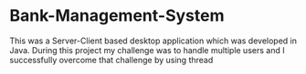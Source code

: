 # Bank-Management-System
This was a Server-Client based desktop application which was developed in Java. During this project my challenge was to handle multiple users and I successfully overcome that challenge by using thread
